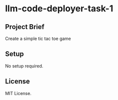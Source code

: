 # llm-code-deployer-task-1

## Project Brief
Create a simple tic tac toe game

## Setup
No setup required.

## License
MIT License.